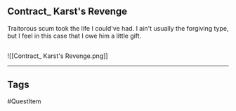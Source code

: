 ## Contract_ Karst's Revenge
Traitorous scum took the life I could've had.
I ain't usually the forgiving type,
but I feel in this case that I owe him a little gift.
## 
![[Contract_ Karst's Revenge.png]]

---
## Tags
#QuestItem